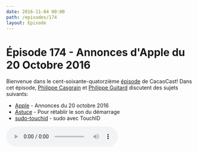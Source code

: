 ```yaml
---
date: 2016-11-04 00:00
path: /episodes/174
layout: Episode
---
```

# Épisode 174 - Annonces d'Apple du 20 Octobre 2016
<p>Bienvenue dans le cent-soixante-quatorzième <a href="https://cacaocast.com/media/cacaocast_174.mp3" title="CacaoCast Episode 174">épisode</a> de CacaoCast! Dans cet épisode, <a href="http://www.twitter.com/philippec" title="Philippe Casgrain sur Twitter">Philippe Casgrain</a> et <a href="http://www.twitter.com/philippeguitard" title="Philippe Guitard sur Twitter">Philippe Guitard</a> discutent des sujets suivants:</p>
<ul><li><a href="http://www.apple.com/apple-events/october-2016" title="Apple">Apple</a> - Annonces du 20 octobre 2016</li>
<li><a href="https://9to5mac.com/2016/10/30/new-macbook-pros-lack-iconic-mac-startup-chime-but-they-do-automatically-boot-when-you-open-the-lid/" title="Astuces">Astuce</a> - Pour rétablir le son du démarrage</li>
<li><a href="https://github.com/mattrajca/sudo-touchid" title="sudo-touchid">sudo-touchid</a> - sudo avec TouchID</li>
</ul>
<p><audio controls><source src="https://cacaocast.com/media/cacaocast_174.mp3" type="audio/mpeg"><source src="https://cacaocast.com/media/cacaocast_174.mp3" type="audio/mp4">Votre navigateur ne supporte pas l'élément audio / Your browser does not support the audio element.</audio></p>
